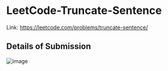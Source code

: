 # LeetCode-Truncate-Sentence
Link: https://leetcode.com/problems/truncate-sentence/
## Details of Submission
![image](https://github.com/mgalang229/LeetCode-Truncate-Sentence/assets/51401355/9f5d77ab-b3f6-4055-95d5-a0c8da7fe287)
